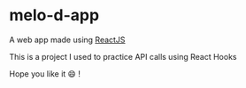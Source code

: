 # melo-d-app

A web app made using [ReactJS](https://reactjs.org/)

This is a project I used to practice API calls using React Hooks

Hope you like it :smile: !
